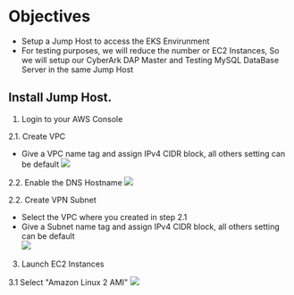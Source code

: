 # Objectives
- Setup a Jump Host to access the EKS Envirunment
- For testing purposes, we will reduce the number or EC2 Instances, So we will setup our CyberArk DAP Master and Testing MySQL DataBase Server in the same Jump Host

## Install Jump Host.
1. Login to your AWS Console

2.1. Create VPC
- Give a VPC name tag and assign IPv4 CIDR block, all others setting can be default
     ![](https://github.com/ivanckleecity/CyberArk-DAP-EKS-Lap-2021/blob/main/images/00-01-vpc-setup01.PNG)

2.2. Enable the DNS Hostname 
     ![](https://github.com/ivanckleecity/CyberArk-DAP-EKS-Lap-2021/blob/main/images/00-01-vpc-setup03.PNG)

2.2. Create VPN Subnet 
- Select the VPC where you created in step 2.1
- Give a Subnet name tag and assign IPv4 CIDR block, all others setting can be default                                                                             
     ![](https://github.com/ivanckleecity/CyberArk-DAP-EKS-Lap-2021/blob/main/images/00-01-vpc-setup02.PNG)

3. Launch EC2 Instances

3.1 Select "Amazon Linux 2 AMI"
    ![](https://github.com/ivanckleecity/CyberArk-DAP-EKS-Lap-2021/blob/main/images/00-01-Amazon_Linux_2_AMI.PNG)
